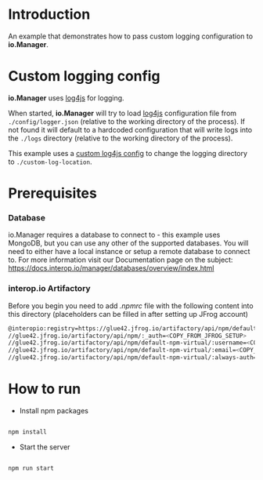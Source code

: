 # Introduction

An example that demonstrates how to pass custom logging configuration to **io.Manager**.

# Custom logging config

**io.Manager** uses [log4js](https://log4js-node.github.io/log4js-node/) for logging.

When started, **io.Manager** will try to load [log4js](https://log4js-node.github.io/log4js-node/) configuration file from `./config/logger.json` (relative to the working directory of the process). If not found it will default to a hardcoded configuration that will write logs into the `./logs` directory (relative to the working directory of the process).

This example uses a [custom log4js config](./config/logger.json) to change the logging directory to `./custom-log-location`.

# Prerequisites

### Database

io.Manager requires a database to connect to - this example uses MongoDB, but you can use any other of the supported databases. You will need to either have a local instance or setup a remote database to connect to. For more information visit our Documentation page on the subject: https://docs.interop.io/manager/databases/overview/index.html

### interop.io Artifactory

Before you begin you need to add _.npmrc_ file with the following content into this directory (placeholders can be filled in after setting up JFrog account)

```sh
@interopio:registry=https://glue42.jfrog.io/artifactory/api/npm/default-npm-virtual/
//glue42.jfrog.io/artifactory/api/npm/:_auth=<COPY_FROM_JFROG_SETUP>
//glue42.jfrog.io/artifactory/api/npm/default-npm-virtual/:username=<COPY_FROM_JFROG_SETUP>
//glue42.jfrog.io/artifactory/api/npm/default-npm-virtual/:email=<COPY_FROM_JFROG_SETUP>
//glue42.jfrog.io/artifactory/api/npm/default-npm-virtual/:always-auth=true
```

# How to run

- Install npm packages

```sh

npm install

```

- Start the server

```sh

npm run start

```

